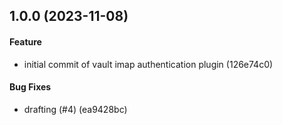 ## 1.0.0 (2023-11-08)

#### Feature

* initial commit of vault imap authentication plugin (126e74c0)

#### Bug Fixes

* drafting (#4) (ea9428bc)

